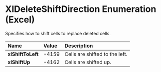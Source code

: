 
# XlDeleteShiftDirection Enumeration (Excel)

Specifies how to shift cells to replace deleted cells.



|**Name**|**Value**|**Description**|
|:-----|:-----|:-----|
|**xlShiftToLeft**|-4159|Cells are shifted to the left.|
|**xlShiftUp**|-4162|Cells are shifted up.|

